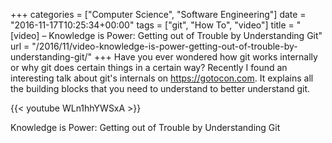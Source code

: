 +++
categories = ["Computer Science", "Software Engineering"]
date = "2016-11-17T10:25:34+00:00"
tags = ["git", "How To", "video"]
title = "[video] – Knowledge is Power: Getting out of Trouble by Understanding Git"
url = "/2016/11/video-knowledge-is-power-getting-out-of-trouble-by-understanding-git/"
+++
Have you ever wondered how git works internally or why git does certain things in a certain way? Recently I found an interesting talk about git's internals on https://gotocon.com. It explains all the building blocks that you need to understand to better understand git.

{{< youtube WLn1hhYWSxA >}}

Knowledge is Power: Getting out of Trouble by Understanding Git